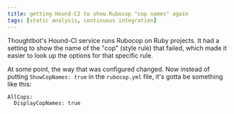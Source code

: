 ```yaml
---
title: getting Hound-CI to show Rubocop "cop names" again
tags: [static analysis, continuous integration]
---
```


Thoughtbot's Hound-CI service runs Rubocop on Ruby projects. It had a setting to show the name of the "cop" (style rule) that failed, which made it easier to look up the options for that specific rule.

At some point, the way that was configured changed. Now instead of putting `ShowCopNames: true` in the `rubocop.yml` file, it's gotta be something like this:

```
AllCops:
  DisplayCopNames: true
```

